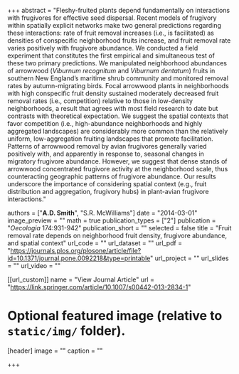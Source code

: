 +++
abstract = "Fleshy-fruited plants depend fundamentally on interactions with frugivores for effective seed dispersal. Recent models of frugivory within spatially explicit networks make two general predictions regarding these interactions: rate of fruit removal increases (i.e., is facilitated) as densities of conspecific neighborhood fruits increase, and fruit removal rate varies positively with frugivore abundance. We conducted a field experiment that constitutes the first empirical and simultaneous test of these two primary predictions. We manipulated neighborhood abundances of arrowwood (*Viburnum recognitum* and *Viburnum dentatum*) fruits in southern New England’s maritime shrub community and monitored removal rates by autumn-migrating birds. Focal arrowwood plants in neighborhoods with high conspecific fruit density sustained moderately decreased fruit removal rates (i.e., competition) relative to those in low-density neighborhoods, a result that agrees with most field research to date but contrasts with theoretical expectation. We suggest the spatial contexts that favor competition (i.e., high-abundance neighborhoods and highly aggregated landscapes) are considerably more common than the relatively uniform, low-aggregation fruiting landscapes that promote facilitation. Patterns of arrowwood removal by avian frugivores generally varied positively with, and apparently in response to, seasonal changes in migratory frugivore abundance. However, we suggest that dense stands of arrowwood concentrated frugivore activity at the neighborhood scale, thus counteracting geographic patterns of frugivore abundance. Our results underscore the importance of considering spatial context (e.g., fruit distribution and aggregation, frugivory hubs) in plant-avian frugivore interactions."

authors = ["**A.D. Smith**", "S.R. McWilliams"]
date = "2014-03-01"
image_preview = ""
math = true
publication_types = ["2"]
publication = "*Oecologia* 174:931-942"
publication_short = ""
selected = false
title = "Fruit removal rate depends on neighborhood fruit density, frugivore abundance, and spatial context"
url_code = ""
url_dataset = ""
url_pdf = "https://journals.plos.org/plosone/article/file?id=10.1371/journal.pone.0092218&type=printable"
url_project = ""
url_slides = ""
url_video = ""

[[url_custom]]
name = "View Journal Article"
url = "https://link.springer.com/article/10.1007/s00442-013-2834-1"

# Optional featured image (relative to `static/img/` folder).
[header]
image = ""
caption = ""

+++